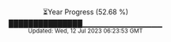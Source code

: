 <p align="center">
⏳Year Progress (52.68 %) <br>
███████████████▁▁▁▁▁▁▁▁▁▁▁▁▁▁▁ <br>
<sub>Updated: Wed, 12 Jul 2023 06:23:53 GMT</sub>
</p>

